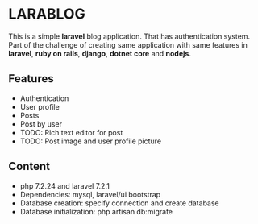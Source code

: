 # LARABLOG
This is a simple **laravel** blog application. That has authentication system.
Part of the challenge of creating same application with same features in **laravel**, **ruby on rails**, **django**, **dotnet core** and **nodejs**.

## Features
* Authentication
* User profile
* Posts
* Post by user
* TODO: Rich text editor for post
* TODO: Post image and user profile picture

## Content

* php 7.2.24 and laravel 7.2.1
* Dependencies: mysql, laravel/ui bootstrap
* Database creation: specify connection and create database
* Database initialization: php artisan db:migrate
